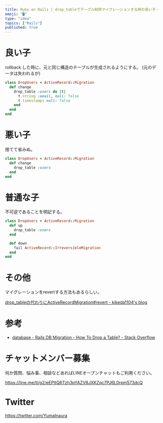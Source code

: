 ```yaml
---
title: Ruby on Rails | drop_tableでテーブル削除マイグレーションする時の良い子・悪い子・普通の子
emoji: "🖥"
type: "idea"
topics: ["Rails"]
published: true
---
```


# 良い子

rollback した時に、元と同じ構造のテーブルが生成されるようにする。
(元のデータは失われるが)

```rb
class DropUsers < ActiveRecord::Migration
  def change
    drop_table :users do |t|
      t.string :email, null: false
      t.timestamps null: false
    end
  end
end
```

# 悪い子

捨てて省みぬ。

```rb
class DropUsers < ActiveRecord::Migration
  def change
    drop_table :users
  end
end
```

# 普通な子

不可逆であることを明記する。

```rb
class DropUsers < ActiveRecord::Migration
  def up
    drop_table :users
  end

  def down
    fail ActiveRecord::IrreversibleMigration
  end
end
```

# その他

マイグレーションをrevertする方法もあるらしい。

[drop_tableの代わりにActiveRecordMigration#revert - kikeda1104's blog](http://kikeda1104.hatenablog.com/entry/2017/06/29/215714)

# 参考

- [database - Rails DB Migration - How To Drop a Table? - Stack Overflow](https://stackoverflow.com/questions/4020131/rails-db-migration-how-to-drop-a-table)








<!-- Update From Qiita API -->

# チャットメンバー募集


何か質問、悩み事、相談などあればLINEオープンチャットもご利用ください。

https://line.me/ti/g2/eEPltQ6Tzh3pYAZV8JXKZqc7PJ6L0rpm573dcQ





# Twitter


https://twitter.com/YumaInaura


<!-- Update From Qiita API -->


